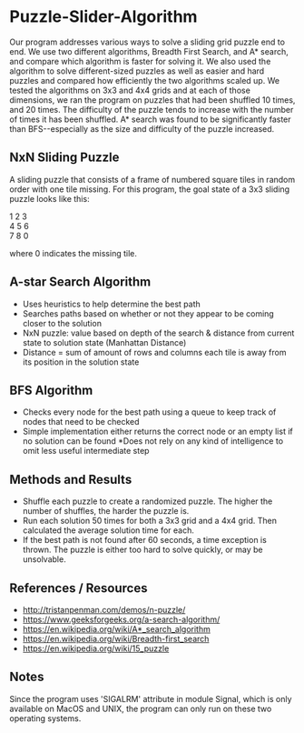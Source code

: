 # Puzzle-Slider-Algorithm
Our program addresses various ways to solve a sliding grid puzzle end to end. We use two different algorithms, Breadth First Search, and A* search, and compare which algorithm is faster for solving it. We also used the algorithm to solve different-sized puzzles as well as easier and hard puzzles and compared how efficiently the two algorithms scaled up. We tested the algorithms on 3x3 and 4x4 grids and at each of those dimensions, we ran the program on puzzles that had been shuffled 10 times, and 20 times. The difficulty of the puzzle tends to increase with the number of times it has been shuffled. A* search was found to be significantly faster than BFS--especially as the size and difficulty of the puzzle increased. 

## NxN Sliding Puzzle
A sliding puzzle that consists of a frame of numbered square tiles in random order with one tile missing. For this program, the goal state of a 3x3 sliding puzzle looks like this:

1 2 3	</br>
4 5 6 </br>
7 8 0 </br>

where 0 indicates the missing tile.

## A-star Search Algorithm
* Uses heuristics to help determine the best path
* Searches paths based on whether or not they appear to be coming closer to the solution
* NxN puzzle: value based on depth of the search & distance from current state to solution state (Manhattan Distance)
* Distance = sum of amount of rows and columns each tile is away from its position in the solution state

## BFS Algorithm
* Checks every node for the best path using a queue to keep track of nodes that need to be checked
* Simple implementation either returns the correct node or an empty list if no solution can be found
*Does not rely on any kind of intelligence to omit less useful intermediate step

## Methods and Results
* Shuffle each puzzle to create a randomized puzzle. The higher the number of shuffles, the harder the puzzle is.
* Run each solution 50 times for both a 3x3 grid and a 4x4 grid. Then calculated the average solution time for each.
* If the best path is not found after 60 seconds, a time exception is thrown. The puzzle is either too hard to solve quickly, or may be unsolvable.

## References / Resources

* http://tristanpenman.com/demos/n-puzzle/ 
* https://www.geeksforgeeks.org/a-search-algorithm/ 
* https://en.wikipedia.org/wiki/A*_search_algorithm 
* https://en.wikipedia.org/wiki/Breadth-first_search 
* https://en.wikipedia.org/wiki/15_puzzle 

## Notes

Since the program uses 'SIGALRM' attribute in module Signal, which is only available on MacOS and UNIX, the program can only run on these two operating systems.

